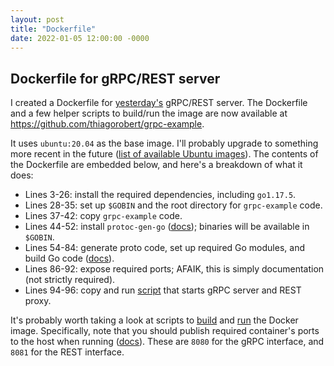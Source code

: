 ```yaml
---
layout: post
title: "Dockerfile"
date: 2022-01-05 12:00:00 -0000
---
```


## Dockerfile for gRPC/REST server

I created a Dockerfile for [yesterday's](/2022/01/04/grpc-example.html)
gRPC/REST server. The Dockerfile and a few helper scripts to build/run the image
are now available at <https://github.com/thiagorobert/grpc-example>.

It uses `ubuntu:20.04` as the base image. I'll probably upgrade to something
more recent in the future ([list of available Ubuntu images](https://hub.docker.com/_/ubuntu)).
The contents of the Dockerfile are embedded below, and here's a breakdown
of what it does:

*   Lines 3-26: install the required dependencies, including `go1.17.5`.
*   Lines 28-35: set up `$GOBIN` and the root directory for `grpc-example` code. 
*   Lines 37-42: copy `grpc-example` code.
*   Lines 44-52: install `protoc-gen-go` ([docs](https://github.com/grpc-ecosystem/grpc-gateway/));
binaries will be available in `$GOBIN`.
*   Lines 54-84: generate proto code, set up required Go modules, and build Go
code ([docs](https://github.com/thiagorobert/grpc-example#manually)).
*   Lines 86-92: expose required ports; AFAIK, this is simply documentation (not strictly required).
*   Lines 94-96: copy and run [script](https://github.com/thiagorobert/grpc-example/blob/main/bootstrap.sh)
that starts gRPC server and REST proxy.

<script src="https://emgithub.com/embed.js?target=https%3A%2F%2Fgithub.com%2Fthiagorobert%2Fgrpc-example%2Fblob%2Fmain%2FDockerfile&style=github&showLineNumbers=on"></script>

It's probably worth taking a look at scripts to
[build](https://github.com/thiagorobert/grpc-example/blob/main/docker-build.sh)
and [run](https://github.com/thiagorobert/grpc-example/blob/main/docker-run.sh)
the Docker image. Specifically, note that you should publish required
container's ports to the host when running ([docs](https://docs.docker.com/engine/reference/commandline/run/)).
These are `8080` for the gRPC interface, and `8081` for the REST interface.

